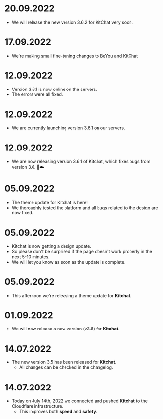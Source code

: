 # 20.09.2022
 - We will release the new version 3.6.2 for KitChat very soon.

# 17.09.2022
 - We're making small fine-tuning changes to BeYou and KitChat

# 12.09.2022
 - Version 3.6.1 is now online on the servers.
 - The errors were all fixed.

# 12.09.2022
 - We are currently launching version 3.6.1 on our servers.

# 12.09.2022
 - We are now releasing version 3.6.1 of Kitchat, which fixes bugs from version 3.6. 🚀☁️

# 05.09.2022
 - The theme update for Kitchat is here! 
 - We thoroughly tested the platform and all bugs related to the design are now fixed.

# 05.09.2022
 - Kitchat is now getting a design update. 
 - So please don't be surprised if the page doesn't work properly in the next 5-10 minutes. 
 - We will let you know as soon as the update is complete.

# 05.09.2022
 - This afternoon we're releasing a theme update for **Kitchat**.

# 01.09.2022
 - We will now release a new version (v3.6) for **Kitchat**.

# 14.07.2022
 - The new version 3.5 has been released for **Kitchat**.
    - All changes can be checked in the changelog.

# 14.07.2022
  - Today on July 14th, 2022 we connected and pushed **Kitchat** to the Cloudflare infrastructure.
     - This improves both **speed** and **safety**.
